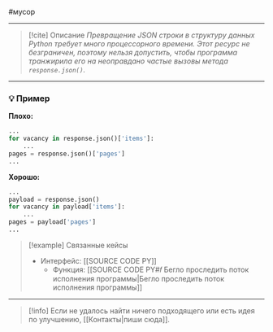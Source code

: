 #мусор 
***

> [!cite] Описание
>_Превращение JSON строки в структуру данных Python требует много процессорного времени. Этот ресурс не безграничен, поэтому нельзя допустить, чтобы программа транжирила его на неоправдано частые вызовы метода `response.json()`._

***
### 💡 Пример


**Плохо:**
```python
...
for vacancy in response.json()['items']:
    ...
pages = response.json()['pages']
...
```

**Хорошо:**
```python
...
payload = response.json()
for vacancy in payload['items']:
    ...
pages = payload['pages']
...
```

> [!example] Связанные кейсы
>- Интерфейс: [[SOURCE CODE PY]]
>	- Функция: [[SOURCE CODE PY#𝑓 Бегло проследить поток исполнения программы|Бегло проследить поток исполнения программы]]

***

> [!info]
> Если не удалось найти ничего подходящего или есть идея по улучшению, [[Контакты|пиши сюда]].
